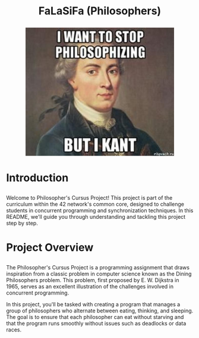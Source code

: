 # <p align="center">FaLaSiFa (Philosophers)</p>

<p align="center">
  <img src="https://github.com/saad-out/FaLaSiFa/blob/main/images/kant.jpg" style="width:400px;"/>
</p>

# <p>Introduction</p>
Welcome to Philosopher's Cursus Project! This project is part of the curriculum within the 42 network's common core, designed to challenge students in concurrent programming and synchronization techniques. In this README, we'll guide you through understanding and tackling this project step by step.

# <p>Project Overview</p>
The Philosopher's Cursus Project is a programming assignment that draws inspiration from a classic problem in computer science known as the Dining Philosophers problem. This problem, first proposed by E. W. Dijkstra in 1965, serves as an excellent illustration of the challenges involved in concurrent programming.

In this project, you'll be tasked with creating a program that manages a group of philosophers who alternate between eating, thinking, and sleeping. The goal is to ensure that each philosopher can eat without starving and that the program runs smoothly without issues such as deadlocks or data races.
